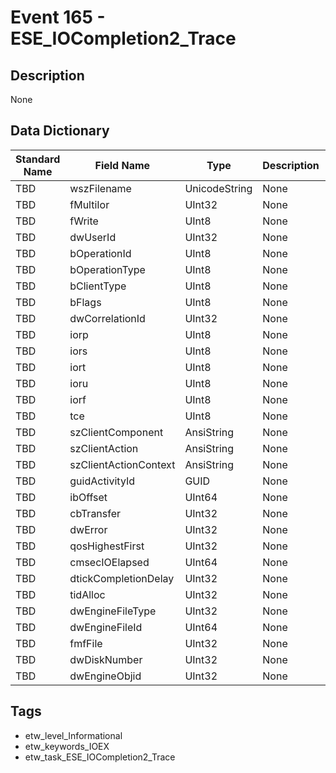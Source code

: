 # Event 165 - ESE_IOCompletion2_Trace

## Description
None

## Data Dictionary
|Standard Name|Field Name|Type|Description|Sample Value|
|---|---|---|---|---|
|TBD|wszFilename|UnicodeString|None|`None`|
|TBD|fMultiIor|UInt32|None|`None`|
|TBD|fWrite|UInt8|None|`None`|
|TBD|dwUserId|UInt32|None|`None`|
|TBD|bOperationId|UInt8|None|`None`|
|TBD|bOperationType|UInt8|None|`None`|
|TBD|bClientType|UInt8|None|`None`|
|TBD|bFlags|UInt8|None|`None`|
|TBD|dwCorrelationId|UInt32|None|`None`|
|TBD|iorp|UInt8|None|`None`|
|TBD|iors|UInt8|None|`None`|
|TBD|iort|UInt8|None|`None`|
|TBD|ioru|UInt8|None|`None`|
|TBD|iorf|UInt8|None|`None`|
|TBD|tce|UInt8|None|`None`|
|TBD|szClientComponent|AnsiString|None|`None`|
|TBD|szClientAction|AnsiString|None|`None`|
|TBD|szClientActionContext|AnsiString|None|`None`|
|TBD|guidActivityId|GUID|None|`None`|
|TBD|ibOffset|UInt64|None|`None`|
|TBD|cbTransfer|UInt32|None|`None`|
|TBD|dwError|UInt32|None|`None`|
|TBD|qosHighestFirst|UInt32|None|`None`|
|TBD|cmsecIOElapsed|UInt64|None|`None`|
|TBD|dtickCompletionDelay|UInt32|None|`None`|
|TBD|tidAlloc|UInt32|None|`None`|
|TBD|dwEngineFileType|UInt32|None|`None`|
|TBD|dwEngineFileId|UInt64|None|`None`|
|TBD|fmfFile|UInt32|None|`None`|
|TBD|dwDiskNumber|UInt32|None|`None`|
|TBD|dwEngineObjid|UInt32|None|`None`|

## Tags
* etw_level_Informational
* etw_keywords_IOEX
* etw_task_ESE_IOCompletion2_Trace